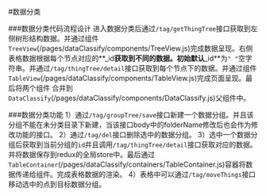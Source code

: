 #数据分类

###数据分类代码流程设计
进入数据分类后通过`/tag/getThingTree`接口获取到左侧树形结构数据。并通过组件`TreeView`(/pages/dataClassify/components/TreeView.js)完成数据呈现。右侧表格数据根据每个节点对应的**_id**获取到不同的数据。初始默认**_id**为`" "`空字符串。并通过`/tag/thingTree/detail`接口获取到每个节点下的数据。并通过组件`TableView`(/pages/dataClassify/components/TableView.js)完成页面呈现。最后将两个组件 合并到`DataClassify`(/pages/dataClassify/components/DataClassify.js)父组件中。

###数据分类功能
1）通过`/tag/groupTree/save`接口新建一个数据分组。并且该分组不能在未分类目录下新建，当该接口body中的folderName修改后也会作为修改功能的接口。
2）通过`/tag/del`接口删除选中的数据分组。
3）选中一个数据分组后获取到当前分组的`id`并且调用`/tag/thingTree/detail`接口获取对应的数据。并将数据保存到redux的全局store中。最后通过`TableContainer`(/pages/dataClassify/containers/TableContainer.js)容器将数据传递给组件。完成表格数据的渲染。
4）表格中可以通过`/tag/moveThings`接口移动选中的点到目标数据分组。